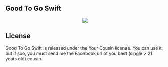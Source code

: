 Good To Go Swift
-----

<p align="center">
<img src="https://github.com/ricardopsantos/GoodToGo_Swift/blob/master/G2GLogo.png">
</p>



## License

Good To Go Swift is released under the Your Cousin license. You can use it; but if soo, you must send me the Facebook url of you best (single > 21 years old) cousin.
